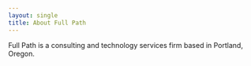 ```yaml
---
layout: single
title: About Full Path
---
```


Full Path is a consulting and technology services firm based in Portland, Oregon.
